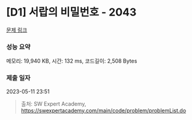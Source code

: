 # [D1] 서랍의 비밀번호 - 2043 

[문제 링크](https://swexpertacademy.com/main/code/problem/problemDetail.do?contestProbId=AV5QJ_8KAx8DFAUq) 

### 성능 요약

메모리: 19,940 KB, 시간: 132 ms, 코드길이: 2,508 Bytes

### 제출 일자

2023-05-11 23:51



> 출처: SW Expert Academy, https://swexpertacademy.com/main/code/problem/problemList.do